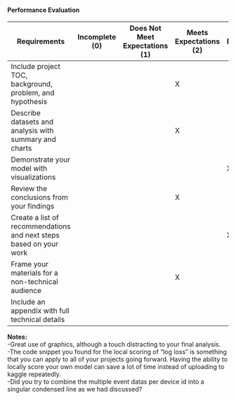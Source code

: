 #### Performance Evaluation

| Requirements | Incomplete (0) | Does Not Meet Expectations (1) | Meets Expectations (2) | Exceeds Expectations (3) |
|---|---|---|---|---|
| Include project TOC, background, problem, and hypothesis | | |X | |
| Describe datasets and analysis with summary and charts | | |X | |
| Demonstrate your model with visualizations| | | |X |
| Review the conclusions from your findings | | |X | |
| Create a list of recommendations and next steps based on your work | | | |X |
| Frame your materials for a non-technical audience | | |X | |
| Include an appendix with full technical details  | | | | |


**Notes:** <br>
-Great use of graphics, although a touch distracting to your final analysis. <br> 
-The code snippet you found for the local scoring of  “log loss” is something that you can apply to all of your projects going forward. Having the ability to locally score your own model can save a lot of time instead of uploading to kaggle repeatedly. <br>
-Did you try to combine the multiple event datas per device id into a singular condensed line as we had discussed? <br>
